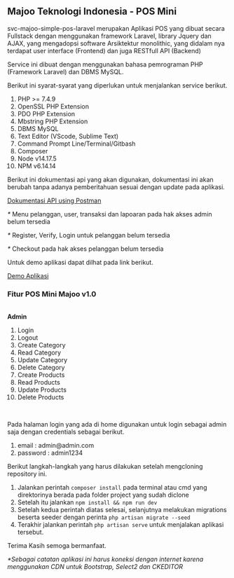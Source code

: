 <h2>Majoo Teknologi Indonesia - POS Mini</h2>
<p>svc-majoo-simple-pos-laravel merupakan Aplikasi POS yang dibuat secara Fullstack dengan menggunakan framework Laravel, library Jquery dan AJAX, yang mengadopsi software Arsiktektur monolithic, yang didalam nya terdapat user interface (Frontend) dan juga RESTfull API (Backend)</p>
<p>Service ini dibuat dengan menggunakan bahasa pemrograman PHP (Framework Laravel) dan DBMS MySQL.</p>

<p>Berikut ini syarat-syarat yang diperlukan untuk menjalankan service berikut.</p>
<ol>
  <li>PHP >= 7.4.9</li>
  <li>OpenSSL PHP Extension</li>
  <li>PDO PHP Extension</li>
  <li>Mbstring PHP Extension</li>
  <li>DBMS MySQL</li>
  <li>Text Editor (VScode, Sublime Text)</li>
  <li>Command Prompt Line/Terminal/Gitbash</li>
  <li>Composer</li>
  <li>Node v14.17.5</li>
  <li>NPM v6.14.14</li>
 </ol>
 
 <p>Berikut ini dokumentasi api yang akan digunakan, dokumentasi ini akan berubah tanpa adanya pemberitahuan sesuai dengan update pada aplikasi.</p>
 <a href="https://documenter.getpostman.com/view/9640381/UVByHUxx" target="_blank">Dokumentasi API using Postman</a>
 <p><i>*</i> Menu pelanggan, user, transaksi dan lapoaran pada hak akses admin belum tersedia</p>
 <p><i>*</i> Register, Verify, Login untuk pelanggan belum tersedia</p>
 <p><i>*</i> Checkout pada hak akses pelanggan belum tersedia</p>
 
 <p>Untuk demo aplikasi dapat dilhat pada link berikut.</p>
 <a href="https://majoo-pos-mini.pandalas.com/">Demo Aplikasi</a>
 
 <h3>Fitur POS Mini Majoo v1.0</h3>
 <br/>
<b>Admin</b>
<ol>
<li>Login</li>
<li>Logout</li>
<li>Create Category</li>
<li>Read Category</li>
<li>Update Category</li>
<li>Delete Category</li>
<li>Create Products</li>
<li>Read Products</li>
<li>Update Products</li>
<li>Delete Products</li>
</ol>
<br/>
<p>Pada halaman login yang ada di home digunakan untuk login sebagai admin saja dengan credentials sebagai berikut.</p>
<ol>
    <li>email : admin@admin.com</li>
    <li>password : admin1234</li>
</ol>

<p>Berikut langkah-langkah yang harus dilakukan setelah mengcloning repository ini.</p>
<ol>
    <li>Jalankan perintah <code>composer install</code> pada terminal atau cmd yang direktorinya berada pada folder project yang sudah diclone</li>
    <li>Setelah itu jalankan <code>npm install && npm run dev</code></li>
    <li>Setelah kedua perintah diatas selesai, selanjutnya melakukan migrations beserta seeder dengan perinta <code>php artisan migrate --seed</code></li>
    <li>Terakhir jalankan perintah <code>php artisan serve</code> untuk menjalakan aplikasi tersebut.</li>
</ol>

<p>Terima Kasih semoga bermanfaat.</p>

<p><i>*Sebagai catatan aplikasi ini harus koneksi dengan internet karena menggunakan CDN untuk Bootstrap, Select2 dan CKEDITOR</i></p>

